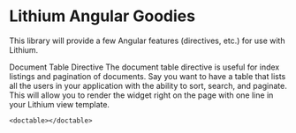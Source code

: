 Lithium Angular Goodies
=========

This library will provide a few Angular features (directives, etc.) for use with Lithium.

Document Table Directive
The document table directive is useful for index listings and pagination of documents.
Say you want to have a table that lists all the users in your application with the ability
to sort, search, and paginate. This will allow you to render the widget right on the page
with one line in your Lithium view template.

```<doctable></doctable>```